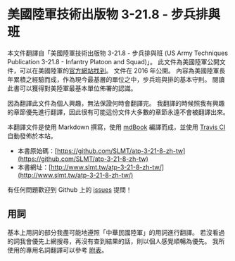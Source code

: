 # 美國陸軍技術出版物 3-21.8 - 步兵排與班

本文件翻譯自「美國陸軍技術出版物 3-21.8 - 步兵排與班 (US Army Techniques Publication 3-21.8 - Infantry Platoon and Squad)」。 此文件為美國陸軍公開文件，可以在美國陸軍的[官方網站找到](https://armypubs.army.mil/ProductMaps/PubForm/Details.aspx?PUB_ID=106213)。 文件在 2016 年公開。 內容為美國陸軍長年累積之經驗而成，作為現今最基層的單位之中，步兵班與排的基本守則。 閱讀此書可以獲得對美陸軍最基本單位佈署的認識。

因為翻譯此文件為個人興趣，無法保證何時會翻譯完。 我翻譯的時候照我有興趣的章節優先進行翻譯，因此很有可能這份文件大多數的章節永遠不會被翻譯出來。

本翻譯文件是使用 Markdown 撰寫，使用 [mdBook](https://github.com/rust-lang-nursery/mdBook) 編譯而成，並使用 [Travis CI](https://travis-ci.org/) 自動發佈於本站。

- 本書原始碼：[https://github.com/SLMT/atp-3-21-8-zh-tw](https://github.com/SLMT/atp-3-21-8-zh-tw)
- 本書網址：[http://www.slmt.tw/atp-3-21-8-zh-tw/](http://www.slmt.tw/atp-3-21-8-zh-tw/)

有任何問題歡迎到 Github 上的 [issues](https://github.com/SLMT/atp-3-21-8-zh-tw/issues) 提問！

## 用詞

基本上用詞的部分我盡可能地遵照「中華民國陸軍」的用詞進行翻譯。 若沒看過的詞我會優先上網搜尋，再沒有查到結果的話，則以個人感覺順暢為優先。 我所使用的專用名詞翻譯可以參考 [附表](src/terms.md)。
